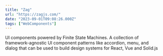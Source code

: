 ```yaml
---
title: "Zag"
url: "https://zagjs.com/"
date: "2023-09-01T09:08:26.000Z"
tags: ["WebComponents"]
---
```


UI components powered by Finite State Machines. A collection of framework-agnostic UI component patterns like accordion, menu, and dialog that can be used to build design systems for React, Vue and Solid.js

